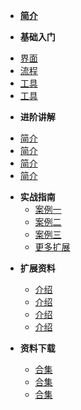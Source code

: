 - [**简介**](/About)

- **基础入门**

* [界面](Page.1/Page.1_001)
* [流程](Page.1/Page.1_002)
* [工具](Page.1/Page.1_003)
* [工具](Page.1/Page.1_004)

- **进阶讲解**

* [简介](Page.2/Page.2_001)
* [简介](Page.2/Page.2_002)
* [简介](Page.2/Page.2_003)
* [简介](Page.2/Page.2_004)

- **实战指南**
  - [案例一](Page.3/Page.3_001)
  - [案例二](Page.3/Page.3_002)
  - [案例三](Page.3/Page.3_003)
  - [更多扩展](Page.3/Page.3_004)

* **扩展资料**

  - [介绍](Page.4/Page.4_001)
  - [介绍](Page.4/Page.4_002)
  - [介绍](Page.4/Page.4_003)
  - [介绍](Page.4/Page.4_004)

* **资料下载**
  - [合集](Other/Other_001)
  - [合集](Other/Other_002)
  - [合集](Other/Other_003)
